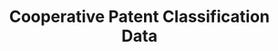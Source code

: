 ---
layout: default
bigquery: https://console.cloud.google.com/bigquery?p=patents-public-data&d=cpc&page=dataset
citation: '“Cooperative Patent Classification” by the EPO and USPTO, for public use. '
contributors: EPO, USPTO
cost: None
description: Cooperative Patent Classification Data contains the scheme and definitions
  of the Cooperative Patent Classification system for classifying patent documents.
  The CPC is the result of a partnership between the EPO and the USPTO in their joint
  effort to develop a common, internationally compatible classification system for
  technical documents, in particular patent publications, which will be used by both
  offices in the patent granting process
documentation: https://www.cooperativepatentclassification.org/cpcSchemeAndDefinitions
last_edit: 04/06/2022, 09:25:57
location: https://www.cooperativepatentclassification.org/index
maintained_by: USPTO, EPO
schema_fields:
- breakdown_code
- breakdownCode
- limiting_references
- application_references
- childGroups
- sizeCache
- glossary
- ipcConcordant
- status
- children
- residual_references
- dateRevised
- applicationReferences
- titlePart
- title_part
- not_allocatable
- ipc_concordant
- residualReferences
- child_groups
- definition
- date_revised
- level
- parents
- title_full
- informative_references
- informativeReferences
- titleFull
- symbol
- additional_only
- limitingReferences
- notAllocatable
- synonyms
shortname: cooperative_patent_classification
tags:
- patents
- science
title: Cooperative Patent Classification Data
uuid: 984374a7-16e9-4b35-9445-458daceb01bf
---